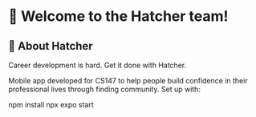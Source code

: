 # 👋 Welcome to the Hatcher team!

## 💫 About Hatcher

Career development is hard. Get it done with Hatcher.

Mobile app developed for CS147 to help people build confidence in their professional lives through finding community. Set up with:

npm install
npx expo start
